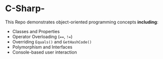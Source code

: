 # C-Sharp-
This Repo demonstrates object-oriented programming concepts **including**:

- Classes and Properties
- Operator Overloading (`==`, `!=`)
- Overriding `Equals()` and `GetHashCode()`
- Polymorphism and Interfaces
- Console-based user interaction
